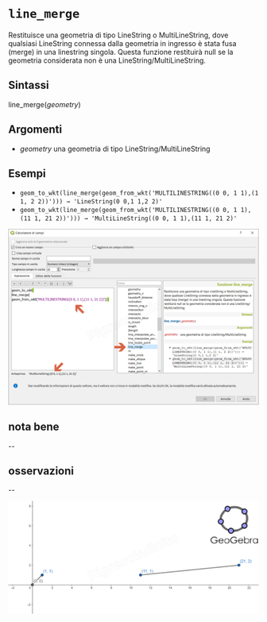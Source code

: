 # `line_merge`

Restituisce una geometria di tipo LineString o MultiLineString, dove qualsiasi LineString connessa dalla geometria in ingresso è stata fusa (merge) in una linestring singola. Questa funzione restituirà null se la geometria considerata non è una LineString/MultiLineString.

## Sintassi

line_merge(_geometry_)

## Argomenti

* _geometry_ una geometria di tipo LineString/MultiLineString

## Esempi

* `geom_to_wkt(line_merge(geom_from_wkt('MULTILINESTRING((0 0, 1 1),(1 1, 2 2))'))) → 'LineString(0 0,1 1,2 2)'`
* `geom_to_wkt(line_merge(geom_from_wkt('MULTILINESTRING((0 0, 1 1),(11 1, 21 2))'))) → 'MultiLineString((0 0, 1 1),(11 1, 21 2)'`

![](/img/geometria/line_merge/line_merge1.png)

## nota bene

--

## osservazioni

--

![](/img/geometria/line_merge/line_merge2.png)